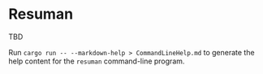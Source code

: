 # Resuman

TBD

Run `cargo run -- --markdown-help > CommandLineHelp.md` to generate the help content for the `resuman` command-line program.
